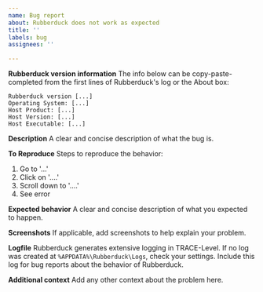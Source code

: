```yaml
---
name: Bug report
about: Rubberduck does not work as expected
title: ''
labels: bug
assignees: ''

---
```


**Rubberduck version information**
The info below can be copy-paste-completed from the first lines of Rubberduck's log or the About box:

    Rubberduck version [...]
    Operating System: [...]
    Host Product: [...]
    Host Version: [...]
    Host Executable: [...]


**Description**
A clear and concise description of what the bug is.

**To Reproduce**
Steps to reproduce the behavior:
1. Go to '...'
2. Click on '....'
3. Scroll down to '....'
4. See error

**Expected behavior**
A clear and concise description of what you expected to happen.

**Screenshots**
If applicable, add screenshots to help explain your problem.

**Logfile**
Rubberduck generates extensive logging in TRACE-Level. If no log was created at `%APPDATA%\Rubberduck\Logs`, check your settings. Include this log for bug reports about the behavior of Rubberduck.

**Additional context**
Add any other context about the problem here.

